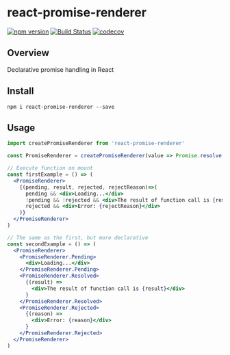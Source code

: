 # react-promise-renderer

[![npm version](https://badge.fury.io/js/react-promise-renderer.svg)](https://badge.fury.io/js/react-promise-renderer)
[![Build Status](https://travis-ci.org/kuzn-ilya/react-promise-renderer.svg?branch=master)](https://travis-ci.org/kuzn-ilya/react-promise-renderer.svg)
[![codecov](https://codecov.io/gh/kuzn-ilya/react-promise-renderer/branch/master/graph/badge.svg)](https://codecov.io/gh/kuzn-ilya/react-promise-renderer)

## Overview

Declarative promise handling in React

## Install

`npm i react-promise-renderer --save`

## Usage

```jsx
import createPromiseRenderer from 'react-promise-renderer'

const PromiseRenderer = createPromiseRenderer(value => Promise.resolve(42))

// Execute function on mount
const firstExample = () => (
  <PromiseRenderer>
    {(pending, result, rejected, rejectReason)=>(
      pending && <div>Loading...</div>
      !pending && !rejected && <div>The result of function call is {result}</div>
      rejected && <div>Error: {rejectReason}</div>
    )}
  </PromiseRenderer>
)

// The same as the first, but more declarative
const secondExample = () => (
  <PromiseRenderer>
    <PromiseRenderer.Pending>
      <div>Loading...</div>
    </PromiseRenderer.Pending>
    <PromiseRenderer.Resolved>
      {(result) =>
        <div>The result of function call is {result}</div>
      }
    </PromiseRenderer.Resolved>
    <PromiseRenderer.Rejected>
      {(reason) =>
        <div>Error: {reason}</div>
      }
    </PromiseRenderer.Rejected>
  </PromiseRenderer>
)
```
